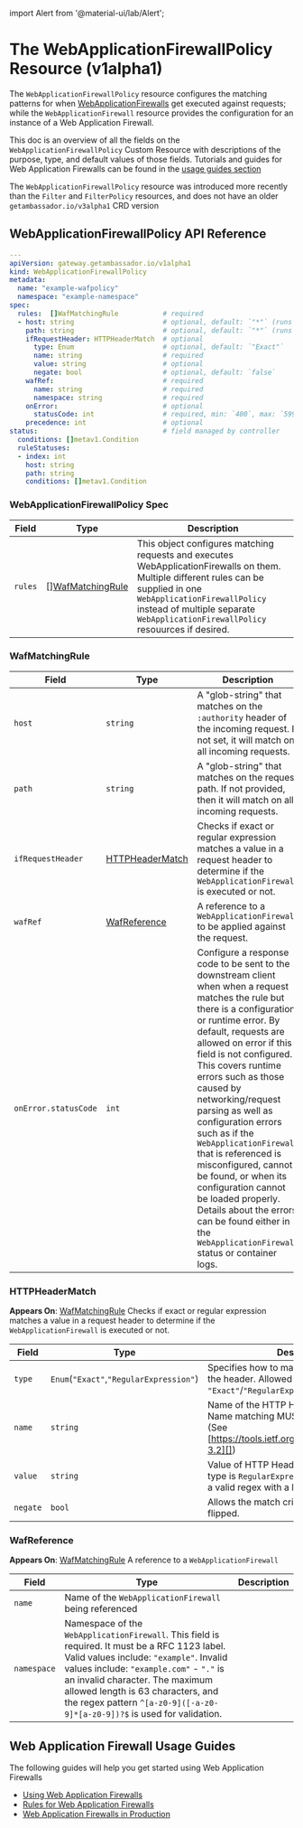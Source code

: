 import Alert from '@material-ui/lab/Alert';

# The **WebApplicationFirewallPolicy** Resource (v1alpha1)

The `WebApplicationFirewallPolicy` resource configures the matching patterns for when [WebApplicationFirewalls][] get executed against requests; while the
`WebApplicationFirewall` resource provides the configuration for an instance of a Web Application Firewall.

This doc is an overview of all the fields on the `WebApplicationFirewallPolicy` Custom Resource with descriptions of the purpose, type, and default values of those fields.
Tutorials and guides for Web Application Firewalls can be found in the [usage guides section][]

<Alert severity="info">
    The <code>WebApplicationFirewallPolicy</code> resource was introduced more recently than the <code>Filter</code> and <code>FilterPolicy</code> resources, and does not have an older <code>getambassador.io/v3alpha1</code> CRD version
</Alert>

## WebApplicationFirewallPolicy API Reference

```yaml
---
apiVersion: gateway.getambassador.io/v1alpha1
kind: WebApplicationFirewallPolicy
metadata:
  name: "example-wafpolicy"
  namespace: "example-namespace"
spec:
  rules:  []WafMatchingRule           # required
  - host: string                      # optional, default: `"*"` (runs on all hosts)
    path: string                      # optional, default: `"*"` (runs on all paths)
    ifRequestHeader: HTTPHeaderMatch  # optional
      type: Enum                      # optional, default: `"Exact"`
      name: string                    # required
      value: string                   # optional
      negate: bool                    # optional, default: `false`
    wafRef:                           # required
      name: string                    # required
      namespace: string               # required
    onError:                          # optional
      statusCode: int                 # required, min: `400`, max: `599`
    precedence: int                   # optional
status:                               # field managed by controller
  conditions: []metav1.Condition
  ruleStatuses:
  - index: int
    host: string
    path: string
    conditions: []metav1.Condition
```

### WebApplicationFirewallPolicy Spec

| **Field** | **Type**                 | **Description**                                                                                                                                                  |
|-----------|--------------------------|------------------------------------------------------------------------------------------------------------------------------------------------------------------|
| `rules`   | \[\][WafMatchingRule][]  | This object configures matching requests and executes WebApplicationFirewalls on them. Multiple different rules can be supplied in one `WebApplicationFirewallPolicy` instead of multiple separate `WebApplicationFirewallPolicy` resouurces if desired. |

### WafMatchingRule

| **Field**            | **Type**            | **Description**                                                                                                                                                  |
|----------------------|---------------------|------------------------------------------------------------------------------------------------------------------------------------------------------------------|
| `host`               | `string`            | A "glob-string" that matches on the `:authority` header of the incoming request. If not set, it will match on all incoming requests. |
| `path`               | `string`            | A "glob-string" that matches on the request path. If not provided, then it will match on all incoming requests. |
| `ifRequestHeader`    | [HTTPHeaderMatch][] | Checks if exact or regular expression matches a value in a request header to determine if the `WebApplicationFirewall` is executed or not. |
| `wafRef`             | [WafReference][]    | A reference to a `WebApplicationFirewall` to be applied against the request. |
| `onError.statusCode` | `int`               | Configure a response code to be sent to the downstream client when when a request matches the rule but there is a configuration or runtime error. By default, requests are allowed on error if this field is not configured. This covers runtime errors such as those caused by networking/request parsing as well as configuration errors such as if the `WebApplicationFirewall` that is referenced is misconfigured, cannot be found, or when its configuration cannot be loaded properly. Details about the errors can be found either in the `WebApplicationFirewall` status or container logs. |

### HTTPHeaderMatch

**Appears On**: [WafMatchingRule][]
Checks if exact or regular expression matches a value in a request header to determine if the `WebApplicationFirewall` is executed or not.

| **Field**  | **Type**                                | **Description**                                                                                                                                                  |
|------------|-----------------------------------------|------------------------------------------------------------------------------------------------------------------------------------------------------------------|
| `type`     | `Enum`(`"Exact"`,`"RegularExpression"`) | Specifies how to match against the value of the header. Allowed values are `"Exact"`/`"RegularExpression"`. |
| `name`     | `string`                                | Name of the HTTP Header to be matched. Name matching MUST be case-insensitive. (See [https://tools.ietf.org/html/rfc7230#section-3.2][]) |
| `value`    | `string`                                |  Value of HTTP Header to be matched. If type is `RegularExpression`, then this must be a valid regex with a length of at least 1. |
| `negate`   | `bool`                                  | Allows the match criteria to be negated or flipped. |

### WafReference

**Appears On**: [WafMatchingRule][]
A reference to a `WebApplicationFirewall`

| **Field**     | **Type**                 | **Description**                                                                                                                                                  |
|---------------|--------------------------|------------------------------------------------------------------------------------------------------------------------------------------------------------------|
| `name`        | Name of the `WebApplicationFirewall` being referenced
| `namespace`   | Namespace of the `WebApplicationFirewall`. This field is required. It must be a RFC 1123 label. Valid values include: `"example"`. Invalid values include: `"example.com"` - `"."` is an invalid character. The maximum allowed length is 63 characters, and the regex pattern `^[a-z0-9]([-a-z0-9]*[a-z0-9])?$` is used for validation. |

## Web Application Firewall Usage Guides

The following guides will help you get started using Web Application Firewalls

- [Using Web Application Firewalls][]
- [Rules for Web Application Firewalls][]
- [Web Application Firewalls in Production][]

[WafReference]: #wafreference
[HTTPHeaderMatch]: #httpheadermatch
[WafMatchingRule]: #wafmatchingrule
[usage guides section]: #web-application-firewall-usage-guides
[Using Web Application Firewalls]: ../../../../howtos/web-application-firewalls
[Rules for Web Application Firewalls]: ../../../../howtos/web-application-firewalls-config
[Web Application Firewalls in Production]: ../../../../howtos/web-application-firewalls-in-production
[WebApplicationFirewalls]: ../webapplicationfirewall
[https://tools.ietf.org/html/rfc7230#section-3.2]: https://tools.ietf.org/html/rfc7230#section-3.2
